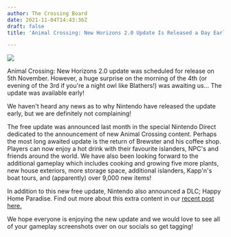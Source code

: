 ```yaml
---
author: The Crossing Board
date: 2021-11-04T14:43:36Z
draft: false
title: 'Animal Crossing: New Horizons 2.0 Update Is Released a Day Early!'

---
```

![](/images/news/brewster.png)

Animal Crossing: New Horizons 2.0 update was scheduled for release on 5th November. However, a huge surprise on the morning of the 4th (or evening of the 3rd if you're a night owl like Blathers!) was awaiting us... The update was available early!

We haven't heard any news as to why Nintendo have released the update early, but we are definitely not complaining! 

The free update was announced last month in the special Nintendo Direct dedicated to the announcement of new Animal Crossing content. Perhaps the most long awaited update is the return of Brewster and his coffee shop. Players can now enjoy a hot drink with their favourite islanders, NPC's and friends around the world. We have also been looking forward to the additional gameplay which includes cooking and growing five more plants, new house exteriors, more storage space, additional islanders, Kapp'n's boat tours, and (apparently) over 9,000 new items! 

In addition to this new free update, Nintendo also announced a DLC; Happy Home Paradise. Find out more about this extra content in our [recent post here.](https://thecrossingboard.com/news/how-to-get-the-new-happy-home-paradise-dlc/)

We hope everyone is enjoying the new update and we would love to see all of your gameplay screenshots over on our socials so get tagging!